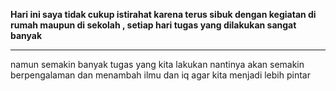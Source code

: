 <strong> Hari ini saya tidak cukup istirahat karena terus sibuk dengan kegiatan di rumah maupun di sekolah , setiap hari tugas yang dilakukan sangat banyak </strong> 

<hr>

namun semakin banyak tugas yang kita lakukan nantinya akan semakin berpengalaman dan menambah ilmu dan iq agar kita menjadi lebih pintar 